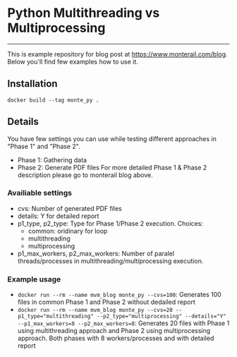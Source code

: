 # Python Multithreading vs Multiprocessing
---
This is example repository for blog post at https://www.monterail.com/blog. Below you'll find few examples how to use it.


## Installation
`docker build --tag monte_py .`

## Details
You have few settings you can use while testing different approaches in "Phase 1" and "Phase 2".
- Phase 1: Gathering data
- Phase 2: Generate PDF files
For more detailed Phase 1 & Phase 2 description please go to monterail blog above.

### Availiable settings
- cvs: Number of generated PDF files
- details: Y for detailed report
- p1_type, p2_type: Type for Phase 1/Phase 2 execution. Choices:
  - common: oridinary for loop
  - multithreading
  - multiprocessing
- p1_max_workers, p2_max_workers: Number of paralel threads/processes in multithreading/multiprocessing execution.

### Example usage
- `docker run --rm --name mvm_blog monte_py --cvs=100`: Generates 100 files in common Phase 1 and Phase 2 without dedailed report
- `docker run --rm --name mvm_blog monte_py --cvs=20 --p1_type="multithreading" --p2_type="multiprocessing" --details="Y" --p1_max_workers=8 --p2_max_workers=8`: Generates 20 files with Phase 1 using multithreading approach and Phase 2 using multiprocessing approach. Both phases with 8 workers/processes and with detailed report